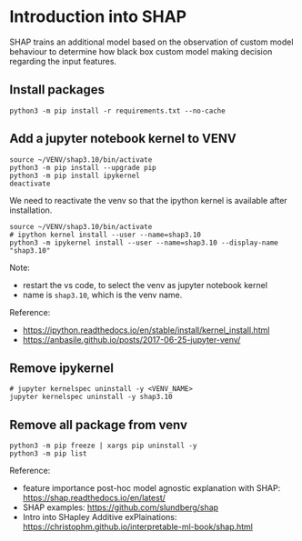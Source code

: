# Introduction into SHAP

SHAP trains an additional model based on the observation of custom model behaviour to determine how black box custom model making decision regarding the input features.

## Install packages 
```
python3 -m pip install -r requirements.txt --no-cache
```

## Add a jupyter notebook kernel to VENV
```console
source ~/VENV/shap3.10/bin/activate
python3 -m pip install --upgrade pip
python3 -m pip install ipykernel
deactivate
```

We need to reactivate the venv so that the ipython kernel is available after installation.
```
source ~/VENV/shap3.10/bin/activate
# ipython kernel install --user --name=shap3.10
python3 -m ipykernel install --user --name=shap3.10 --display-name "shap3.10"

```
Note: 
* restart the vs code, to select the venv as jupyter notebook kernel 
* name is `shap3.10`, which is the venv name.

Reference:
* https://ipython.readthedocs.io/en/stable/install/kernel_install.html
* https://anbasile.github.io/posts/2017-06-25-jupyter-venv/

## Remove ipykernel
```shell
# jupyter kernelspec uninstall -y <VENV_NAME>
jupyter kernelspec uninstall -y shap3.10
```

## Remove all package from venv
```
python3 -m pip freeze | xargs pip uninstall -y
python3 -m pip list
```





Reference:
* feature importance post-hoc model agnostic explanation with SHAP: https://shap.readthedocs.io/en/latest/
* SHAP examples: https://github.com/slundberg/shap
* Intro into SHapley Additive exPlainations: https://christophm.github.io/interpretable-ml-book/shap.html
